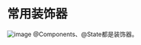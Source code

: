 # 常用装饰器
![image](https://github.com/guozheng07/HarmonyOS/assets/42236890/23de6e10-64c0-43d7-92da-41a04ecac308)
@Components、@State都是装饰器。

